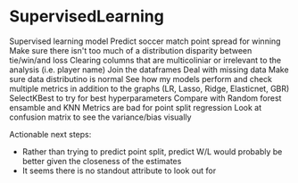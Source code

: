 # SupervisedLearning
Supervised learning model
 Predict soccer match point spread for winning
 Make sure there isn't too much of a distribution disparity between tie/win/and loss
 Clearing columns that are multicoliniar or irrelevant to the analysis (i.e. player name)
 Join the dataframes
 Deal with missing data
 Make sure data distributino is normal
 See how my models perform and check multiple metrics in addition to the graphs (LR, Lasso, Ridge, Elasticnet, GBR)
 SelectKBest to try for best hyperparameters
 Compare with Random forest ensamble and KNN
 Metrics are bad for point split regression
 Look at confusion matrix to see the variance/bias visually
 
 Actionable next steps:
  - Rather than trying to predict point split, predict W/L would probably be better given the closeness of the estimates
  - It seems there is no standout attribute to look out for
